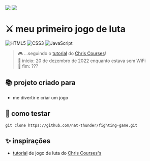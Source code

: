 <a href="#" onclick="BR()"><img src="https://img.shields.io/badge/%20PT&#8208;BR-yellow.svg?style=for-the-badge"></a>
<a href="https://github.com/nat-thunder/fighting-game/blob/master/ReadMe.md"><img src="https://img.shields.io/badge/%20EN-blue.svg?style=for-the-badge"></a>

# ⚔️ meu primeiro jogo de luta
![HTML5](https://img.shields.io/badge/html5-%23E34F26.svg?style=for-the-badge&logo=html5&logoColor=white)
![CSS3](https://img.shields.io/badge/css3-%231572B6.svg?style=for-the-badge&logo=css3&logoColor=white)
![JavaScript](https://img.shields.io/badge/javascript-%23323330.svg?style=for-the-badge&logo=javascript&logoColor=%23F7DF1E)
> 🎮 ...seguindo o [tutorial](https://www.youtube.com/watch?v=vyqbNFMDRGQ&t=4299s) do [Chris Courses](https://github.com/chriscourses)!<br>
> 🤖 início: 20 de dezembro de 2022 enquanto estava sem WiFi<br>
> 🥷 fim: ???

## 📚 projeto criado para
  - me divertir e criar um jogo

## 📑 como testar
  ```
  git clone https://github.com/nat-thunder/fighting-game.git
  ```
  
## ✨ inspirações
  - [tutorial](https://www.youtube.com/watch?v=vyqbNFMDRGQ&t=4299s) de jogo de luta do [Chris Courses's](https://github.com/chriscourses)
